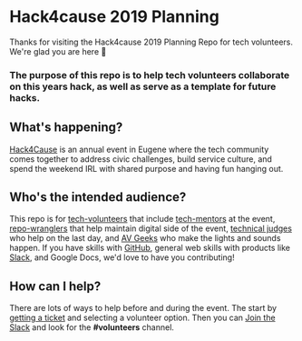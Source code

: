# Hack4cause 2019 Planning
Thanks for visiting the Hack4cause 2019 Planning Repo for tech volunteers.  We're glad you are here :tada:

### The purpose of this repo is to help tech volunteers collaborate on this years hack, as well as serve as a template for future hacks.

## What's happening?
[Hack4Cause](https://hackforacause.org) is an annual event in Eugene where the tech community comes together to address civic challenges, build service culture, and spend the weekend IRL with shared purpose and having fun hanging out.

## Who's the intended audience? 
This repo is for [tech-volunteers](docs/tech-volunteer-onboarding.md) that include [tech-mentors](docs/tech-mentor-onboarding.md) at the event, [repo-wranglers](docs/repo-wrangler-onboarding.md) that help maintain digital side of the event, [technical judges](/docs/tech-judge-onboarding.md) who help on the last day, and [AV Geeks](docs/av-geek-onboarding.md) who make the lights and sounds happen.  If you have skills with [GitHub](https://github.com/Hack4Eugene), general web skills with products like [Slack](http://hack4cause.slack.com), and Google Docs, we'd love to have you contributing!

## How can I help?
There are lots of ways to help before and during the event.  The start by [getting a ticket](https://www.eventbrite.com/e/hack-for-a-cause-2019-registration-58823596962) and selecting a volunteer option.  Then you can [Join the Slack](https://publicslack.com/slacks/hack4cause/invites/new) and look for the **#volunteers** channel.  



